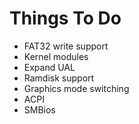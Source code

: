 # Things To Do

- FAT32 write support
- Kernel modules
- Expand UAL
- Ramdisk support
- Graphics mode switching
- ACPI
- SMBios
